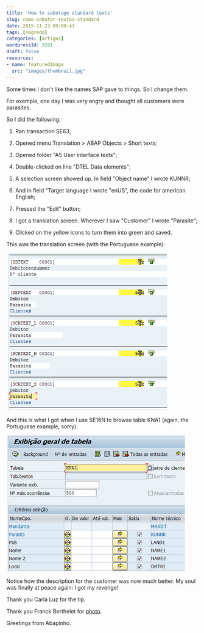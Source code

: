 ```yaml
---
title: 'How to sabotage standard texts'
slug: como-sabotar-textos-standard
date: 2015-11-23 09:00:43
tags: [segredo]
categories: [artigos]
wordpressId: 3281
draft: false
resources:
- name: featuredImage
  src: "images/thumbnail.jpg"
---
```

Some times I don't like the names SAP gave to things. So I change them.

For example, one day I was very angry and thought all customers were parasites.

So I did the following:

<!--more-->

  1. Ran transaction SE63;

  2. Opened menu Translation > ABAP Objects > Short texts;

  3. Opened folder "A5 User interface texts";

  4. Double-clicked on line "DTEL Data elements";

  5. A selection screen showed up. In field "Object name" I wrote KUNNR;

  6. And in field "Target language I wrote "enUS", the code for american English;

  7. Pressed the "Edit" button;

  8. I got a translation screen. Wherever I saw "Customer" I wrote "Parasite";

  9. Clicked on the yellow icons to turn them into green and saved.

This was the translation screen (with the Portuguese example):

[![se63_clientes_parasitas][1]][1]

And this is what I got when I use SE16N to browse table KNA1 (again, the Portuguese example, sorry):

[![se16n_clientes_parasitas][2]][2]

Notice how the description for the customer was now much better. My soul was finally at peace again: I got my revenge!

Thank you Carla Luz for the tip.

Thank you Franck Berthelet for [photo][3].

Greetings from Abapinho.

   [1]: images/se63_clientes_parasitas.png
   [2]: images/se16n_clientes_parasitas.png
   [3]: https://www.flickr.com/photos/bigot44/16005934118
